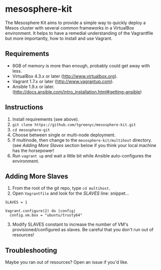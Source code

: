 # mesosphere-kit

The Mesosphere Kit aims to provide a simple way to quickly deploy a
Mesos cluster with several common frameworks in a VirtualBox
environment.  It helps to have a remedial understanding of the
Vagrantfile but more importantly, how to install and use Vagrant.

## Requirements

* 8GB of memory is more than enough, probably could get away with less.
* VirtualBox 4.3.x or later (http://www.virtualbox.org).
* Vagrant 1.7.x or later (http://www.vagrantup.com).
* Ansible 1.9.x or later. (http://docs.ansible.com/intro_installation.html#getting-ansible) 

## Instructions

1.  Install requirements (see above).
2.  `git clone https://github.com/tgreenyc/mesosphere-kit.git`
3.  `cd mesosphere-git`
4.  Choose between single or multi-node deployment.
5.  If multinode, then change to the `mesosphere-kit/multihost` directory. (see *Adding More
    Slaves* section below if you think your local machine has the
    horsepower!
6.  Run `vagrant up` and wait a little bit while Ansible auto-configures
    the environment.

## Adding More Slaves

1. From the root of the git repo, type `cd multihost`.
2. Open `Vagrantfile` and look for the *SLAVES* line:
snippet...
```
SLAVES = 1

Vagrant.configure(2) do |config|
  config.vm.box = "ubuntu/trusty64"
```
3. Modify SLAVES constant to increase the number of VM's
   provisioned/configured as slaves.  Be careful that you don't run out
of resources!

## Troubleshooting

Maybe you ran out of resources?  Open an issue if you'd like.
